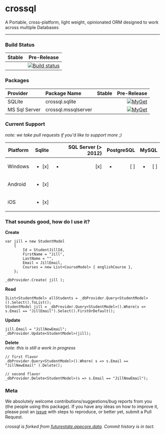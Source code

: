 crossql
============

A Portable, cross-platform, light weight, opinionated ORM designed to work across multiple Databases 

----

### Build Status ###

| Stable | Pre-Release |
| ------- | :---------: |
|         | [![Build status](https://ci.appveyor.com/api/projects/status/25stvaknw7vrpjhc?svg=true)](https://ci.appveyor.com/project/ChaseFlorell/crossql) |

### Packages ###

| Provider | Package Name | Stable | Pre-Release |
| :------- | :----------- | -----: | ----------: |
| SQLite   | crossql.sqlite |      | [![MyGet](https://img.shields.io/myget/crossql/vpre/crossql.sqlite.svg?style=flat-square&label=myget)](https://www.myget.org/feed/crossql/package/nuget/crossql.sqlite)
| MS Sql Server   | crossql.mssqlserver |      | [![MyGet](https://img.shields.io/myget/crossql/vpre/crossql.mssqlserver.svg?style=flat-square&label=myget)](https://www.myget.org/feed/crossql/package/nuget/crossql.mssqlserver)


### Current Support ###

*note: we take pull requests if you'd like to support more ;)* 

| Platform      | Sqlite                  | SQL Server (> 2012)     | PostgreSQL               | MySQL                   |
| ------------- | ----------------------: | ----------------------: | -----------------------: | ----------------------: |
| Windows       | <ul><li> [x] </li></ul> | <ul><li> [x] </li></ul> | <ul><li> [ ] </li></ul>  | <ul><li> [ ] </li></ul> |
| Android       | <ul><li> [x] </li></ul> |                         |                          |                         |
| iOS           | <ul><li> [x] </li></ul> |                         |                          |                         |

### That sounds good, how do I use it? ###

<!--
We're working on building out the [Wiki](https://github.com/crossql/crossql/wiki), so more information will be found there. 

To get started, can either compile the project yourself. Simply clone the project to your Windows computer (we're currently using MSBuild and Powershell for our builds), and run the `build.ps1` script. From there you can either grab the dll's out of the `build-artifacts\output` directory, or scoop the nupkg out of the `build-artifacts` directory and drop it in your local nuget package source. 

Or you can just grab it from Nuget.org

    > Install-Package crossql

To give you a taste of what it looks like, here are some examples of CRUD operations.

-->

**Create**

    var jill = new StudentModel
        {
            Id = StudentJillId,
            FirstName = "Jill",
            LastName = "",
            Email = JillEmail,
            Courses = new List<CourseModel> { englishCourse },
        };

    _dbProvider.Create( jill );

**Read**

    IList<StudentModel> allStudents = _dbProvider.Query<StudentModel>().Select().ToList();
    StudentModel jill = _dbProvider.Query<StudentModel>().Where(s => s.Email == "JillEmail").Select().FirstOrDefault();

**Update**

    jill.Email = "JillNewEmail";
    _dbProvider.Update<StudentModel>(jill);

**Delete**  
*note: this is still a work in progress*

    // first flavor
    _dbProvider.Query<StudentModel>().Where( s => s.Email == "JillNewEmail" ).Delete();

    // second flavor
    _dbProvider.Delete<StudentModel>(s => s.Email == "JillNewEmail");

### Meta ###

We absolutely welcome contributions/suggestions/bug reports from you (the people using this package). If you have any ideas on how to improve it, please post an [issue](https://github.com/crossql/crossql/issues) with steps to reproduce, or better yet, submit a Pull Request.  

_*crossql* is forked from [futurestate.appcore.data](https://github.com/futurestatemobile/appcore.data). Commit history is in tact._